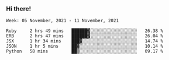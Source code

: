 ### Hi there!

<!--START_SECTION:waka-->
```text
Week: 05 November, 2021 - 11 November, 2021

Ruby     2 hrs 49 mins   ██████▓░░░░░░░░░░░░░░░░░░   26.38 % 
ERB      2 hrs 47 mins   ██████▓░░░░░░░░░░░░░░░░░░   26.04 % 
JSX      1 hr 34 mins    ███▓░░░░░░░░░░░░░░░░░░░░░   14.74 % 
JSON     1 hr 5 mins     ██▓░░░░░░░░░░░░░░░░░░░░░░   10.14 % 
Python   58 mins         ██▒░░░░░░░░░░░░░░░░░░░░░░   09.17 % 
```
<!--END_SECTION:waka-->
